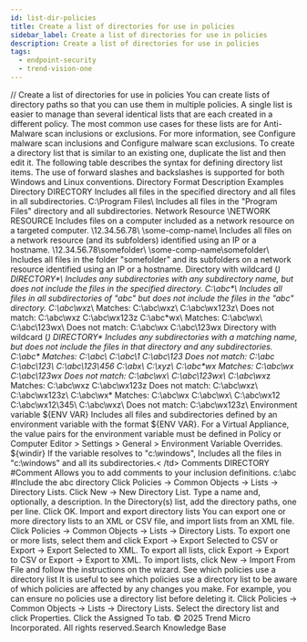 ```yaml
---
id: list-dir-policies
title: Create a list of directories for use in policies
sidebar_label: Create a list of directories for use in policies
description: Create a list of directories for use in policies
tags:
  - endpoint-security
  - trend-vision-one
---
```


/*<![CDATA[*/ $('#title').html($('meta[name=map-description]').attr('content')); /*]]>*/ Create a list of directories for use in policies You can create lists of directory paths so that you can use them in multiple policies. A single list is easier to manage than several identical lists that are each created in a different policy. The most common use cases for these lists are for Anti-Malware scan inclusions or exclusions. For more information, see Configure malware scan inclusions and Configure malware scan exclusions. To create a directory list that is similar to an existing one, duplicate the list and then edit it. The following table describes the syntax for defining directory list items. The use of forward slashes and backslashes is supported for both Windows and Linux conventions. Directory Format Description Examples Directory DIRECTORY Includes all files in the specified directory and all files in all subdirectories. C:\Program Files\ Includes all files in the "Program Files" directory and all subdirectories. Network Resource \\NETWORK RESOURCE Includes files on a computer included as a network resource on a targeted computer. \\12.34.56.78\ \\some-comp-name\ Includes all files on a network resource (and its subfolders) identified using an IP or a hostname. \\12.34.56.78\somefolder\ \\some-comp-name\somefolder\ Includes all files in the folder "somefolder" and its subfolders on a network resource identified using an IP or a hostname. Directory with wildcard (*) DIRECTORY\*\ Includes any subdirectories with any subdirectory name, but does not include the files in the specified directory. C:\abc\*\ Includes all files in all subdirectories of "abc" but does not include the files in the "abc" directory. C:\abc\wx*z\ Matches: C:\abc\wxz\ C:\abc\wx123z\ Does not match: C:\abc\wxz C:\abc\wx123z C:\abc\*wx\ Matches: C:\abc\wx\ C:\abc\123wx\ Does not match: C:\abc\wx C:\abc\123wx Directory with wildcard (*) DIRECTORY\* Includes any subdirectories with a matching name, but does not include the files in that directory and any subdirectories. C:\abc\* Matches: C:\abc\ C:\abc\1 C:\abc\123 Does not match: C:\abc C:\abc\123\ C:\abc\123\456 C:\abx\ C:\xyz\ C:\abc\*wx Matches: C:\abc\wx C:\abc\123wx Does not match: C:\abc\wx\ C:\abc\123wx\ C:\abc\wx*z Matches: C:\abc\wxz C:\abc\wx123z Does not match: C:\abc\wxz\ C:\abc\wx123z\ C:\abc\wx* Matches: C:\abc\wx C:\abc\wx\ C:\abc\wx12 C:\abc\wx12\345\ C:\abc\wxz\ Does not match: C:\abc\wx123z\ Environment variable ${ENV VAR} Includes all files and subdirectories defined by an environment variable with the format ${ENV VAR}. For a Virtual Appliance, the value pairs for the environment variable must be defined in Policy or Computer Editor > Settings > General > Environment Variable Overrides. ${windir} If the variable resolves to "c:\windows", Includes all the files in "c:\windows" and all its subdirectories.< /td> Comments DIRECTORY #Comment Allows you to add comments to your inclusion definitions. c:\abc #Include the abc directory Click Policies → Common Objects → Lists → Directory Lists. Click New → New Directory List. Type a name and, optionally, a description. In the Directory(s) list, add the directory paths, one per line. Click OK. Import and export directory lists You can export one or more directory lists to an XML or CSV file, and import lists from an XML file. Click Policies → Common Objects → Lists → Directory Lists. To export one or more lists, select them and click Export → Export Selected to CSV or Export → Export Selected to XML. To export all lists, click Export → Export to CSV or Export → Export to XML. To import lists, click New → Import From File and follow the instructions on the wizard. See which policies use a directory list It is useful to see which policies use a directory list to be aware of which policies are affected by any changes you make. For example, you can ensure no policies use a directory list before deleting it. Click Policies → Common Objects → Lists → Directory Lists. Select the directory list and click Properties. Click the Assigned To tab. © 2025 Trend Micro Incorporated. All rights reserved.Search Knowledge Base